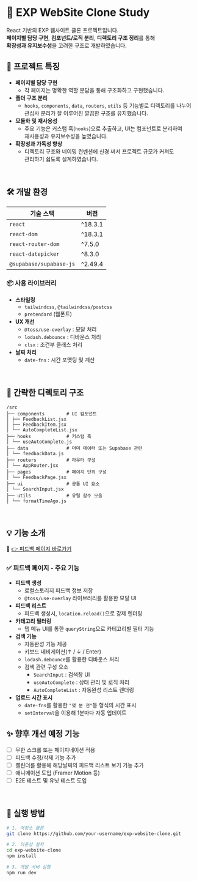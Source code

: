 # 🚀 EXP WebSite Clone Study

React 기반의 EXP 웹사이트 클론 프로젝트입니다.  
**페이지별 담당 구현**, **컴포넌트/로직 분리**, **디렉토리 구조 정리**를 통해  
**확장성과 유지보수성**을 고려한 구조로 개발하였습니다.

## 🧩 프로젝트 특징

- **페이지별 담당 구현**
  - 각 페이지는 명확한 역할 분담을 통해 구조화하고 구현했습니다.
- **폴더 구조 분리**
  - `hooks`, `components`, `data`, `routers`, `utils` 등 기능별로 디렉토리를 나누어  
    관심사 분리가 잘 이루어진 깔끔한 구조를 유지했습니다.
- **모듈화 및 재사용성**
  - 주요 기능은 커스텀 훅(`hooks`)으로 추출하고, UI는 컴포넌트로 분리하여  
    재사용성과 유지보수성을 높였습니다.
- **확장성과 가독성 향상**
  - 디렉토리 구조와 네이밍 컨벤션에 신경 써서 프로젝트 규모가 커져도  
    관리하기 쉽도록 설계하였습니다.

<br/>

## 🛠️ 개발 환경

| 기술 스택               | 버전    |
| ----------------------- | ------- |
| `react`                 | ^18.3.1 |
| `react-dom`             | ^18.3.1 |
| `react-router-dom`      | ^7.5.0  |
| `react-datepicker`      | ^8.3.0  |
| `@supabase/supabase-js` | ^2.49.4 |

### 📦 사용 라이브러리

- **스타일링**
  - `tailwindcss`, `@tailwindcss/postcss`
  - `pretendard` (웹폰트)
- **UX 개선**
  - `@toss/use-overlay` : 모달 처리
  - `lodash.debounce` : 디바운스 처리
  - `clsx` : 조건부 클래스 처리
- **날짜 처리**
  - `date-fns` : 시간 포맷팅 및 계산

<br/>

## 📁 간략한 디렉토리 구조

```
/src
├── components        # UI 컴포넌트
│ ├── FeedbackList.jsx
│ ├── FeedbackItem.jsx
│ └── AutoCompleteList.jsx
├── hooks             # 커스텀 훅
│ └── useAutoComplete.js
├── data              # 더미 데이터 또는 Supabase 관련
│ └── feedbackData.js
├── routers           # 라우터 구성
│ └── AppRouter.jsx
├── pages             # 페이지 단위 구성
│ └── FeedbackPage.jsx
├── ui                # 공통 UI 요소
│ └── SearchInput.jsx
├── utils             # 유틸 함수 모음
│ └── formatTimeAgo.js
```

<br/>

## 💡 기능 소개

🔗 [👉 피드백 페이지 바로가기](https://goorm-exp-clone.vercel.app/feedback?category=all&q=)

### ✅ 피드백 페이지 - 주요 기능

- **피드백 생성**
  - 로컬스토리지 피드백 정보 저장
  - `@toss/use-overlay` 라이브러리를 활용한 모달 UI
- **피드백 리스트**
  - 피드백 생성시, `location.reload()`으로 강제 렌더링
- **카테고리 필터링**
  - 탭 메뉴 UI를 통한 `queryString`으로 카테고리별 필터 기능
- **검색 기능**
  - 자동완성 기능 제공
  - 키보드 네비게이션(↑ / ↓ / Enter)
  - `lodash.debounce`를 활용한 디바운스 처리
  - 검색 관련 구성 요소
    - `SearchInput` : 검색창 UI
    - `useAutoComplete` : 상태 관리 및 로직 처리
    - `AutoCompleteList` : 자동완성 리스트 렌더링
- **업로드 시간 표시**
  - `date-fns`를 활용한 `"몇 분 전"`등 형식의 시간 표시
  - `setInterval`을 이용해 1분마다 자동 업데이트

## ✨ 향후 개선 예정 기능

- [ ] 무한 스크롤 또는 페이지네이션 적용
- [ ] 피드백 수정/삭제 기능 추가
- [ ] 캘린더를 활용해 해당날짜의 피드백 리스트 보기 기능 추가
- [ ] 애니메이션 도입 (Framer Motion 등)
- [ ] E2E 테스트 및 유닛 테스트 도입

<br/>

## 🧪 실행 방법

```bash
# 1. 저장소 클론
git clone https://github.com/your-username/exp-website-clone.git

# 2. 의존성 설치
cd exp-website-clone
npm install

# 3. 개발 서버 실행
npm run dev
```
